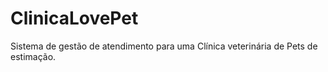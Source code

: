 # ClinicaLovePet
Sistema de gestão de atendimento para uma Clínica veterinária de Pets de estimação.   
